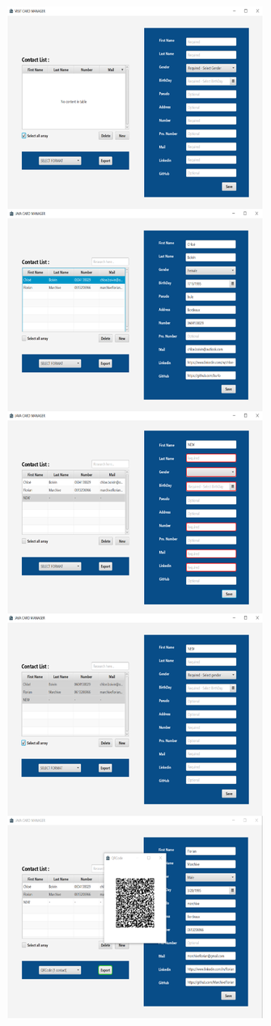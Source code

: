 <img align="center" src="./previews/preview_javaCard.PNG" width="600" height="400" />

<img align="center" src="./previews/preview_chloe_javaCard.PNG" width="600" height="400" />

<img align="center" src="./previews/preview_error_javaCard.PNG" width="600" height="400" />

<img align="center" src="./previews/preview_selectAll_javaCard.PNG" width="600" height="400" />

<img align="center" src="./previews/preview_QRCode_JavaCard.PNG" width="600" height="400" />
